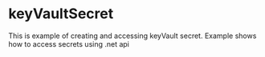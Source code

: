 # keyVaultSecret
This is example of creating and accessing keyVault secret. Example shows how to access secrets using .net api
